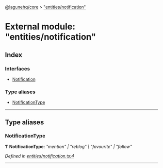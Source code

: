 [@lagunehq/core](../README.md) > ["entities/notification"](../modules/_entities_notification_.md)

# External module: "entities/notification"

## Index

### Interfaces

* [Notification](../interfaces/_entities_notification_.notification.md)

### Type aliases

* [NotificationType](_entities_notification_.md#notificationtype)

---

## Type aliases

<a id="notificationtype"></a>

###  NotificationType

**Ƭ NotificationType**: *"mention" \| "reblog" \| "favourite" \| "follow"*

*Defined in [entities/notification.ts:4](https://github.com/lagunehq/core/blob/35e3f58/src/entities/notification.ts#L4)*

___

